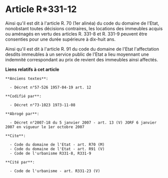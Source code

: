 # Article R*331-12

Ainsi qu'il est dit à l'article R. 70 (1er alinéa) du code du domaine de l'Etat, nonobstant toutes décisions contraires, les
locations des immeubles acquis ou aménagés en vertu des articles R. 331-8 et R. 331-9 peuvent être consenties pour une durée
supérieure à dix-huit ans.

Ainsi qu'il est dit à l'article R. 91 du code du domaine de l'Etat l'affectation desdits immeubles à un service public de
l'Etat a lieu moyennant une indemnité correspondant au prix de revient des immeubles ainsi affectés.

**Liens relatifs à cet article**

	**Anciens textes**:

	  - Décret n°57-526 1957-04-19 art. 12

	**Codifié par**:

	  - Décret n°73-1023 1973-11-08

	**Abrogé par**:

	  - Décret n°2007-18 du 5 janvier 2007 - art. 13 (V) JORF 6 janvier 2007 en vigueur le 1er octobre 2007

	**Cite**:

	  - Code du domaine de l'Etat - art. R70 (M)
	  - Code du domaine de l'Etat - art. R91 (V)
	  - Code de l'urbanisme R331-8, R331-9

	**Cité par**:

	  - Code de l'urbanisme - art. R331-23 (V)
